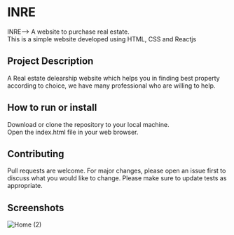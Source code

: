 
# INRE
INRE--> A website to purchase real estate.   
This is a simple website developed using HTML, CSS and Reactjs

## Project Description
A Real estate delearship website which helps you in finding best property according to choice, we have many professional who are willing to help.

## How to run or install
Download or clone the repository to your local machine.             
Open the index.html file in your web browser.

## Contributing
Pull requests are welcome. For major changes, please open an issue first to discuss what you would like to change. Please make sure to update tests as appropriate.

## Screenshots
![Home (2)](https://user-images.githubusercontent.com/96060666/229862446-6b56fc3b-262a-47fd-b50f-e927e26903c1.png)
